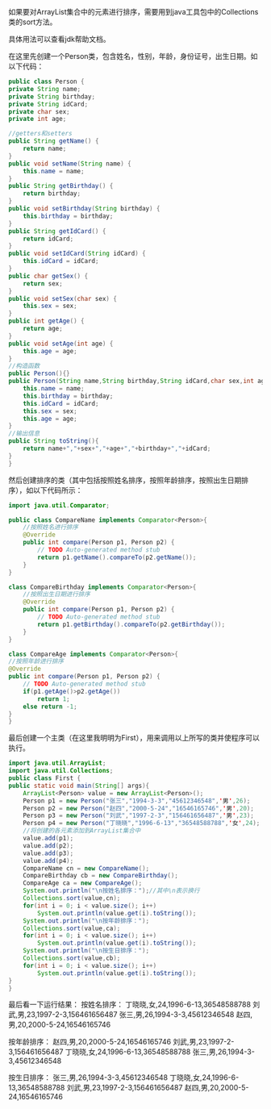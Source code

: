 如果要对ArrayList集合中的元素进行排序，需要用到java工具包中的Collections类的sort方法。

具体用法可以查看jdk帮助文档。

在这里先创建一个Person类，包含姓名，性别，年龄，身份证号，出生日期。如以下代码：

```java
public class Person {
private String name;
private String birthday;
private String idCard;
private char sex;
private int age;

//getters和setters
public String getName() {
	return name;
}
public void setName(String name) {
	this.name = name;
}
public String getBirthday() {
	return birthday;
}
public void setBirthday(String birthday) {
	this.birthday = birthday;
}
public String getIdCard() {
	return idCard;
}
public void setIdCard(String idCard) {
	this.idCard = idCard;
}
public char getSex() {
	return sex;
}
public void setSex(char sex) {
	this.sex = sex;
}
public int getAge() {
	return age;
}
public void setAge(int age) {
	this.age = age;
}
//构造函数
public Person(){}
public Person(String name,String birthday,String idCard,char sex,int age){
	this.name = name;
	this.birthday = birthday;
	this.idCard = idCard;
	this.sex = sex;
	this.age = age;
}
//输出信息
public String toString(){
	return name+","+sex+","+age+","+birthday+","+idCard;
}
}
```

然后创建排序的类（其中包括按照姓名排序，按照年龄排序，按照出生日期排序），如以下代码所示：

```java
import java.util.Comparator;

public class CompareName implements Comparator<Person>{
	//按照姓名进行排序
	@Override
	public int compare(Person p1, Person p2) {
		// TODO Auto-generated method stub
		return p1.getName().compareTo(p2.getName());
	}
}

class CompareBirthday implements Comparator<Person>{
	//按照出生日期进行排序
	@Override
	public int compare(Person p1, Person p2) {
		// TODO Auto-generated method stub
		return p1.getBirthday().compareTo(p2.getBirthday());
	}
}
```

```java
class CompareAge implements Comparator<Person>{
//按照年龄进行排序
@Override
public int compare(Person p1, Person p2) {
	// TODO Auto-generated method stub
	if(p1.getAge()>p2.getAge())
		return 1;
	else return -1;
}
}
```

最后创建一个主类（在这里我明明为First），用来调用以上所写的类并使程序可以执行。

```java
import java.util.ArrayList;
import java.util.Collections;
public class First {
public static void main(String[] args){
	ArrayList<Person> value = new ArrayList<Person>();
	Person p1 = new Person("张三","1994-3-3","45612346548",'男',26);
	Person p2 = new Person("赵四","2000-5-24","16546165746",'男',20);
	Person p3 = new Person("刘武","1997-2-3","156461656487",'男',23);
	Person p4 = new Person("丁晓晓","1996-6-13","36548588788",'女',24);
	//将创建的各元素添加到ArrayList集合中
	value.add(p1);
	value.add(p2);
	value.add(p3);
	value.add(p4);
	CompareName cn = new CompareName();
	CompareBirthday cb = new CompareBirthday();
	CompareAge ca = new CompareAge();
	System.out.println("\n按姓名排序：");//其中\n表示换行
	Collections.sort(value,cn);
	for(int i = 0; i < value.size(); i++)
		System.out.println(value.get(i).toString());
	System.out.println("\n按年龄排序：");
	Collections.sort(value,ca);
	for(int i = 0; i < value.size(); i++)
		System.out.println(value.get(i).toString());
	System.out.println("\n按生日排序：");
	Collections.sort(value,cb);
	for(int i = 0; i < value.size(); i++)
		System.out.println(value.get(i).toString());
}
}
```

最后看一下运行结果：
按姓名排序：
丁晓晓,女,24,1996-6-13,36548588788
刘武,男,23,1997-2-3,156461656487
张三,男,26,1994-3-3,45612346548
赵四,男,20,2000-5-24,16546165746


按年龄排序：
赵四,男,20,2000-5-24,16546165746
刘武,男,23,1997-2-3,156461656487
丁晓晓,女,24,1996-6-13,36548588788
张三,男,26,1994-3-3,45612346548


按生日排序：
张三,男,26,1994-3-3,45612346548
丁晓晓,女,24,1996-6-13,36548588788
刘武,男,23,1997-2-3,156461656487
赵四,男,20,2000-5-24,16546165746
